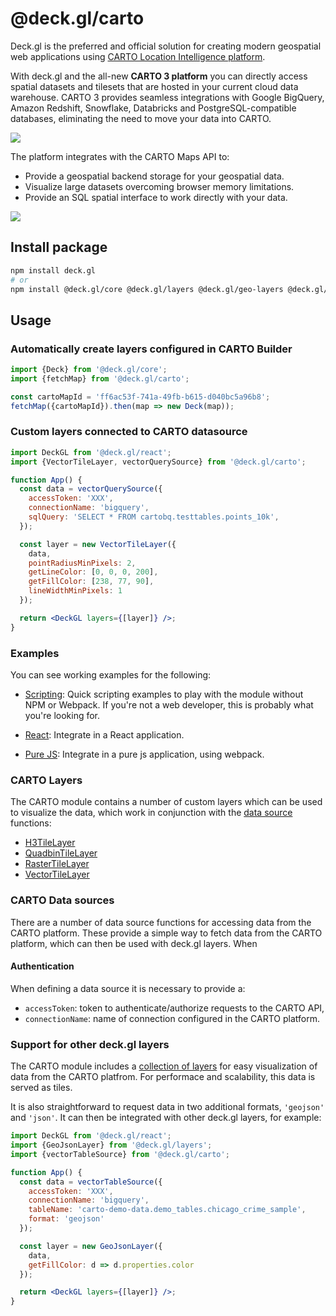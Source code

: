 # @deck.gl/carto

Deck.gl is the preferred and official solution for creating modern geospatial web applications using [CARTO Location Intelligence platform](https://carto.com/).

With deck.gl and the all-new **CARTO 3 platform** you can directly access spatial datasets and tilesets that are hosted in your current cloud data warehouse. CARTO 3 provides seamless integrations with Google BigQuery, Amazon Redshift, Snowflake, Databricks and PostgreSQL-compatible databases, eliminating the need to move your data into CARTO.

<img src="https://raw.githubusercontent.com/CartoDB/viz-doc/master/deck.gl/img/osm_buildings.jpg" />

The platform integrates with the CARTO Maps API to:

- Provide a geospatial backend storage for your geospatial data.
- Visualize large datasets overcoming browser memory limitations.
- Provide an SQL spatial interface to work directly with your data.

<img src="https://raw.githubusercontent.com/CartoDB/viz-doc/master/deck.gl/img/eu_rivers.jpg" />

## Install package

```bash
npm install deck.gl
# or
npm install @deck.gl/core @deck.gl/layers @deck.gl/geo-layers @deck.gl/carto
```

## Usage

### Automatically create layers configured in CARTO Builder

```js
import {Deck} from '@deck.gl/core';
import {fetchMap} from '@deck.gl/carto';

const cartoMapId = 'ff6ac53f-741a-49fb-b615-d040bc5a96b8';
fetchMap({cartoMapId}).then(map => new Deck(map));
```

### Custom layers connected to CARTO datasource

```jsx
import DeckGL from '@deck.gl/react';
import {VectorTileLayer, vectorQuerySource} from '@deck.gl/carto';

function App() {
  const data = vectorQuerySource({
    accessToken: 'XXX',
    connectionName: 'bigquery',
    sqlQuery: 'SELECT * FROM cartobq.testtables.points_10k',
  });

  const layer = new VectorTileLayer({
    data,
    pointRadiusMinPixels: 2,
    getLineColor: [0, 0, 0, 200],
    getFillColor: [238, 77, 90],
    lineWidthMinPixels: 1
  });

  return <DeckGL layers={[layer]} />;
}
```

### Examples

You can see working examples for the following:

- [Scripting](https://carto.com/developers/deck-gl/examples/): Quick scripting examples to play with the module without NPM or Webpack. If you're not a web developer, this is probably what you're looking for.

- [React](https://github.com/CartoDB/viz-doc/tree/master/deck.gl/examples/react): Integrate in a React application.

- [Pure JS](https://github.com/CartoDB/viz-doc/tree/master/deck.gl/examples/pure-js): Integrate in a pure js application, using webpack.

### CARTO Layers

The CARTO module contains a number of custom layers which can be used to visualize the data, which work in conjunction with the [data source](#carto-data-sources) functions:

- [H3TileLayer](./h3-tile-layer.md)
- [QuadbinTileLayer](./quadbin-tile-layer.md)
- [RasterTileLayer](./raster-tile-layer.md)
- [VectorTileLayer](./vector-tile-layer.md)

### CARTO Data sources

There are a number of data source functions for accessing data from the CARTO platform. These provide a simple way to fetch data from the CARTO platform, which can then be used with deck.gl layers. When

#### Authentication

When defining a data source it is necessary to provide a:

- `accessToken`: token to authenticate/authorize requests to the CARTO API,
- `connectionName`: name of connection configured in the CARTO platform.

### Support for other deck.gl layers

The CARTO module includes a [collection of layers](#carto-layers) for easy visualization of data from the CARTO platfrom. For performace and scalability, this data is served as tiles.

It is also straightforward to request data in two additional formats, `'geojson'` and `'json'`. It can then be integrated with other deck.gl layers, for example:


```jsx
import DeckGL from '@deck.gl/react';
import {GeoJsonLayer} from '@deck.gl/layers';
import {vectorTableSource} from '@deck.gl/carto';

function App() {
  const data = vectorTableSource({
    accessToken: 'XXX',
    connectionName: 'bigquery',
    tableName: 'carto-demo-data.demo_tables.chicago_crime_sample',
    format: 'geojson'
  });

  const layer = new GeoJsonLayer({
    data,
    getFillColor: d => d.properties.color
  });

  return <DeckGL layers={[layer]} />;
}
```
